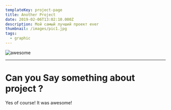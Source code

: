 ```yaml
---
templateKey: project-page
title: Another Project
date: 2019-02-06T13:02:10.000Z
description: Мой самый лучший проект ever
thumbnail: /images/pic1.jpg
tags:
  - graphic
---
```

![awesome](/images/pic1.jpg "awesome")

- - -

# Can you Say something about project ?

Yes of  course! It was awesome!
